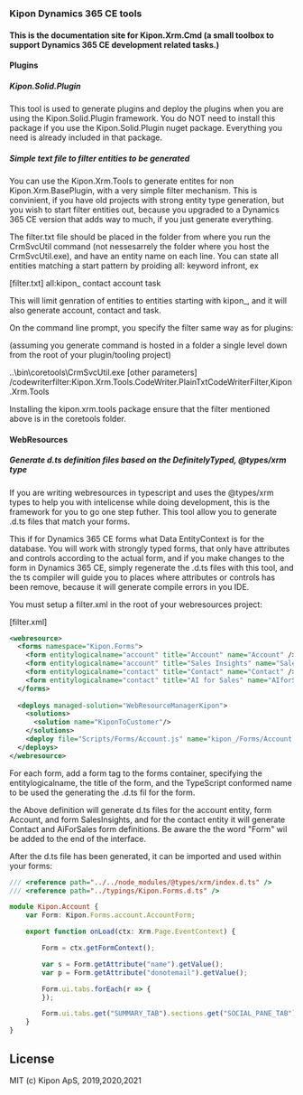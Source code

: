 ### Kipon Dynamics 365 CE tools

#### This is the documentation site for Kipon.Xrm.Cmd (a small toolbox to support Dynamics 365 CE development related tasks.)

#### Plugins
##### Kipon.Solid.Plugin
This tool is used to generate plugins and deploy the plugins when you are using the Kipon.Solid.Plugin framework. You do NOT need to install this package if you use the
Kipon.Solid.Plugin nuget package. Everything you need is already included in that package. 

##### Simple text file to filter entities to be generated
You can use the Kipon.Xrm.Tools to generate entites for non Kipon.Xrm.BasePlugin, with a very simple filter mechanism. This is convinient, if you have old projects
with strong entity type generation, but you wish to start filter entities out, because you upgraded to a Dynamics 365 CE version that adds way to much, if you just generate everything.

The filter.txt file should be placed in the folder from where you run the CrmSvcUtil command (not nessesarrely the folder where you host the CrmSvcUtil.exe), 
and have an entity name on each line. You can state all entities matching a start pattern
by proiding all: keyword infront, ex

[filter.txt]
all:kipon_
contact
account
task

This will limit genration of entities to entities starting with kipon_, and it will also generate account, contact and task.

On the command line prompt, you specify the filter same way as for plugins:

(assuming you generate command is hosted in a folder a single level down from the root of your plugin/tooling project)

..\bin\coretools\CrmSvcUtil.exe  [other parameters] /codewriterfilter:Kipon.Xrm.Tools.CodeWriter.PlainTxtCodeWriterFilter,Kipon.Xrm.Tools

Installing the kipon.xrm.tools package ensure that the filter mentioned above is in the coretools folder.

#### WebResources

##### Generate d.ts definition files based on the DefinitelyTyped, @types/xrm type
If you are writing webresources in typescript and uses the @types/xrm types to help you with intelicense while doing development, this is the framework for you to go one step futher.
This tool allow you to generate .d.ts files that match your forms.

This if for Dynamics 365 CE forms what Data EntityContext is for the database. You will work with strongly typed forms, that only have attributes and controls according to the actual form,
and if you make changes to the form in Dynamics 365 CE, simply regenerate the .d.ts files with this tool, and the ts compiler will guide you to places where attributes or controls has been remove,
because it will generate compile errors in you IDE.

You must setup a filter.xml in the root of your webresources project:

[filter.xml]
```xml
<webresource>
  <forms namespace="Kipon.Forms">
    <form entitylogicalname="account" title="Account" name="Account" />
    <form entitylogicalname="account" title="Sales Insights" name="SalesInsights" />
    <form entitylogicalname="contact" title="Contact" name="Contact" />
    <form entitylogicalname="contact" title="AI for Sales" name="AIforSales" />
  </forms>
  
  <deploys managed-solution="WebResourceManagerKipon">
    <solutions>
      <solution name="KiponToCustomer"/>
    </solutions>
    <deploy file="Scripts/Forms/Account.js" name="kipon_/Forms/Account.js" description="Form script for the standard account form" />
  </deploys>
</webresource>
```
For each form, add a form tag to the forms container, specifying the entitylogicalname, the title of the form, and the TypeScript conformed name to be used the generating the .d.ts fil for the form.

the Above definition will generate d.ts files for the account entity, form Account, and form SalesInsights, and for the contact entity it will generate Contact and AiForSales form definitions.
Be aware the the word "Form" wil be added to the end of the interface.

After the d.ts file has been generated, it can be imported and used within your forms:

```typescript
/// <reference path="../../node_modules/@types/xrm/index.d.ts" />
/// <reference path="../typings/Kipon.Forms.d.ts" />

module Kipon.Account {
    var Form: Kipon.Forms.account.AccountForm;

    export function onLoad(ctx: Xrm.Page.EventContext) {

        Form = ctx.getFormContext();

        var s = Form.getAttribute("name").getValue();
        var p = Form.getAttribute("donotemail").getValue();

        Form.ui.tabs.forEach(r => {
        });

        Form.ui.tabs.get("SUMMARY_TAB").sections.get("SOCIAL_PANE_TAB").setVisible(false);
    }
}
```


## License 
MIT (c) Kipon ApS, 2019,2020,2021